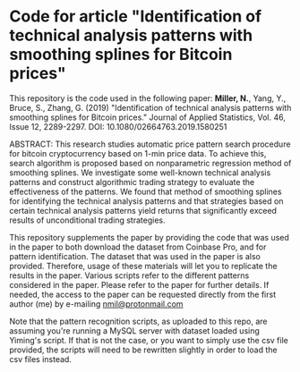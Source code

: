 # Code for article "Identification of technical analysis patterns with smoothing splines for Bitcoin prices"

This repository is the code used in the following paper: **Miller, N.**, Yang, Y., Bruce, S., Zhang, G. (2019) "Identification of technical analysis patterns with smoothing splines for Bitcoin prices." Journal of Applied Statistics, Vol. 46, Issue 12, 2289-2297. DOI: 10.1080/02664763.2019.1580251

ABSTRACT:
This research studies automatic price pattern search procedure for bitcoin cryptocurrency based on 1-min price data. To achieve this, search algorithm is proposed based on nonparametric regression method of smoothing splines. We investigate some well-known technical analysis patterns and construct algorithmic trading strategy to evaluate the effectiveness of the patterns. We found that method of smoothing splines for identifying the technical analysis patterns and that strategies based on certain technical analysis patterns yield returns that significantly exceed results of unconditional trading strategies.

This repository supplements the paper by providing the code that was used in the paper to both download the dataset from Coinbase Pro, and for pattern identification. The dataset that was used in the paper is also provided. Therefore, usage of these materials will let you to replicate the results in the paper. Various scripts refer to the different patterns considered in the paper. Please refer to the paper for further details. If needed, the access to the paper can be requested directly from the first author (me) by e-mailing nmil@protonmail.com

Note that the pattern recognition scripts, as uploaded to this repo, are assuming you're running a MySQL server with dataset loaded using Yiming's script. If that is not the case, or you want to simply use the csv file provided, the scripts will need to be rewritten slightly in order to load the csv files instead.
